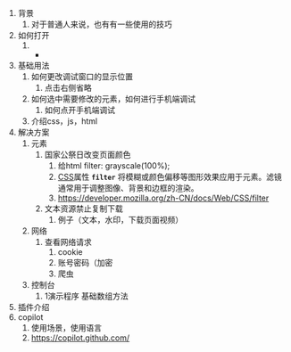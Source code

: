 1. 背景
   1. 对于普通人来说，也有有一些使用的技巧
2. 如何打开
   1. -
3. 基础用法
   1. 如何更改调试窗口的显示位置
      1. 点击右侧省略
   2. 如何选中需要修改的元素，如何进行手机端调试
      1. 如何点开手机端调试
   3. 介绍css，js，html
4. 解决方案
   1. 元素
      1. 国家公祭日改变页面颜色
         1. 给html    filter: grayscale(100%);
         2. [CSS](https://developer.mozilla.org/zh-CN/docs/Web/CSS)属性 **`filter`** 将模糊或颜色偏移等图形效果应用于元素。滤镜通常用于调整图像、背景和边框的渲染。
         3. https://developer.mozilla.org/zh-CN/docs/Web/CSS/filter
      2. 文本资源禁止复制下载
         1. 例子（文本，水印，下载页面视频）
   2. 网络
      1. 查看网络请求
         1. cookie
         2. 账号密码（加密
         3. 爬虫
   3. 控制台
      1. 1演示程序 基础数组方法
5.  插件介绍
   1. copilot
      1. 使用场景，使用语言
      2. https://copilot.github.com/


